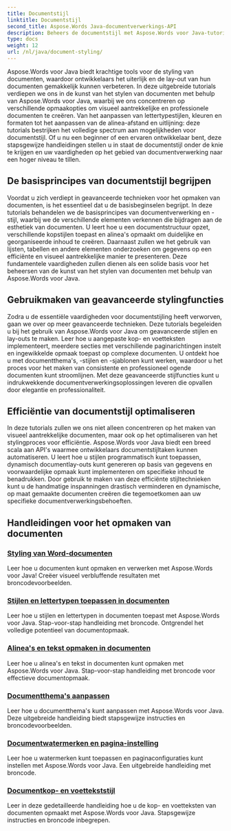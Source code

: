 ```yaml
---
title: Documentstijl
linktitle: Documentstijl
second_title: Aspose.Words Java-documentverwerkings-API
description: Beheers de documentstijl met Aspose.Words voor Java-tutorials. Leer geavanceerde opmaaktechnieken voor visueel aantrekkelijke en efficiënte documenten.
type: docs
weight: 12
url: /nl/java/document-styling/
---
```


Aspose.Words voor Java biedt krachtige tools voor de styling van documenten, waardoor ontwikkelaars het uiterlijk en de lay-out van hun documenten gemakkelijk kunnen verbeteren. In deze uitgebreide tutorials verdiepen we ons in de kunst van het stylen van documenten met behulp van Aspose.Words voor Java, waarbij we ons concentreren op verschillende opmaakopties om visueel aantrekkelijke en professionele documenten te creëren. Van het aanpassen van lettertypestijlen, kleuren en formaten tot het aanpassen van de alinea-afstand en uitlijning: deze tutorials bestrijken het volledige spectrum aan mogelijkheden voor documentstijl. Of u nu een beginner of een ervaren ontwikkelaar bent, deze stapsgewijze handleidingen stellen u in staat de documentstijl onder de knie te krijgen en uw vaardigheden op het gebied van documentverwerking naar een hoger niveau te tillen.

## De basisprincipes van documentstijl begrijpen

Voordat u zich verdiept in geavanceerde technieken voor het opmaken van documenten, is het essentieel dat u de basisbeginselen begrijpt. In deze tutorials behandelen we de basisprincipes van documentverwerking en -stijl, waarbij we de verschillende elementen verkennen die bijdragen aan de esthetiek van documenten. U leert hoe u een documentstructuur opzet, verschillende kopstijlen toepast en alinea's opmaakt om duidelijke en georganiseerde inhoud te creëren. Daarnaast zullen we het gebruik van lijsten, tabellen en andere elementen onderzoeken om gegevens op een efficiënte en visueel aantrekkelijke manier te presenteren. Deze fundamentele vaardigheden zullen dienen als een solide basis voor het beheersen van de kunst van het stylen van documenten met behulp van Aspose.Words voor Java.

## Gebruikmaken van geavanceerde stylingfuncties

Zodra u de essentiële vaardigheden voor documentstijling heeft verworven, gaan we over op meer geavanceerde technieken. Deze tutorials begeleiden u bij het gebruik van Aspose.Words voor Java om geavanceerde stijlen en lay-outs te maken. Leer hoe u aangepaste kop- en voetteksten implementeert, meerdere secties met verschillende paginarichtingen instelt en ingewikkelde opmaak toepast op complexe documenten. U ontdekt hoe u met documentthema's, -stijlen en -sjablonen kunt werken, waardoor u het proces voor het maken van consistente en professioneel ogende documenten kunt stroomlijnen. Met deze geavanceerde stijlfuncties kunt u indrukwekkende documentverwerkingsoplossingen leveren die opvallen door elegantie en professionaliteit.

## Efficiëntie van documentstijl optimaliseren

In deze tutorials zullen we ons niet alleen concentreren op het maken van visueel aantrekkelijke documenten, maar ook op het optimaliseren van het stylingproces voor efficiëntie. Aspose.Words voor Java biedt een breed scala aan API's waarmee ontwikkelaars documentstijltaken kunnen automatiseren. U leert hoe u stijlen programmatisch kunt toepassen, dynamisch documentlay-outs kunt genereren op basis van gegevens en voorwaardelijke opmaak kunt implementeren om specifieke inhoud te benadrukken. Door gebruik te maken van deze efficiënte stijltechnieken kunt u de handmatige inspanningen drastisch verminderen en dynamische, op maat gemaakte documenten creëren die tegemoetkomen aan uw specifieke documentverwerkingsbehoeften.

## Handleidingen voor het opmaken van documenten
### [Styling van Word-documenten](./word-document-styling/)
Leer hoe u documenten kunt opmaken en verwerken met Aspose.Words voor Java! Creëer visueel verbluffende resultaten met broncodevoorbeelden. 
### [Stijlen en lettertypen toepassen in documenten](./applying-styles-fonts/)
Leer hoe u stijlen en lettertypen in documenten toepast met Aspose.Words voor Java. Stap-voor-stap handleiding met broncode. Ontgrendel het volledige potentieel van documentopmaak.
### [Alinea's en tekst opmaken in documenten](./styling-paragraphs-text/)
Leer hoe u alinea's en tekst in documenten kunt opmaken met Aspose.Words voor Java. Stap-voor-stap handleiding met broncode voor effectieve documentopmaak.
### [Documentthema's aanpassen](./customizing-document-themes/)
Leer hoe u documentthema's kunt aanpassen met Aspose.Words voor Java. Deze uitgebreide handleiding biedt stapsgewijze instructies en broncodevoorbeelden.
### [Documentwatermerken en pagina-instelling](./document-watermarking-page-setup/)
Leer hoe u watermerken kunt toepassen en paginaconfiguraties kunt instellen met Aspose.Words voor Java. Een uitgebreide handleiding met broncode.
### [Documentkop- en voettekststijl](./document-header-footer-styling/)
Leer in deze gedetailleerde handleiding hoe u de kop- en voetteksten van documenten opmaakt met Aspose.Words voor Java. Stapsgewijze instructies en broncode inbegrepen.
